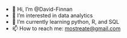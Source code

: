 - 👋 Hi, I’m @David-Finnan
- 👀 I’m interested in data analytics
- 🌱 I’m currently learning python, R, and SQL
- 📫 How to reach me: mostreate@gmail.com

<!---
Daveymavey/Daveymavey is a ✨ special ✨ repository because its `README.md` (this file) appears on your GitHub profile.
You can click the Preview link to take a look at your changes.
--->
